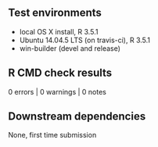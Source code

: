 ## Test environments
* local OS X install, R 3.5.1
* Ubuntu 14.04.5 LTS (on travis-ci), R 3.5.1
* win-builder (devel and release)

## R CMD check results
0 errors | 0 warnings | 0 notes

## Downstream dependencies
None, first time submission
